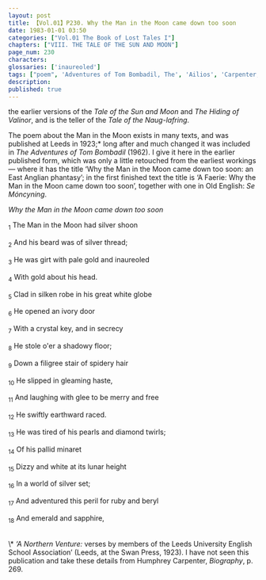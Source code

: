 ```yaml
---
layout: post
title: 【Vol.01】P230. Why the Man in the Moon came down too soon
date: 1983-01-01 03:50
categories: ["Vol.01 The Book of Lost Tales I"]
chapters: ["VIII. THE TALE OF THE SUN AND MOON"]
page_num: 230
characters: 
glossaries: ['inaureoled']
tags: ["poem", 'Adventures of Tom Bombadil, The', 'Ailios', 'Carpenter, Humphrey', 'Leeds', 'Man in the Moon']
description: 
published: true
---
```


<p style="text-indent: 0;">
the earlier versions of the <I>Tale of the Sun and Moon</I> and <I>The Hiding of Valinor</I>, and is the teller of the <I>Tale of the Naug-lafring</I>.
</p>

The poem about the Man in the Moon exists in many texts, and was published at Leeds in 1923;\* long after and much changed it was included in <I>The Adventures of Tom Bombadil</I> (1962). I give it here in the earlier published form, which was only a little retouched from the earliest workings — where it has the title ‘Why the Man in the Moon came down too soon: an East Anglian phantasy’; in the first finished text the title is ‘A Faerie: Why the Man in the Moon came down too soon’, together with one in Old English: <I>Se Móncyning</I>.

<I>Why the Man in the Moon came down too soon</I>

<SUB>1</SUB> The Man in the Moon had silver shoon

<SUB>2</SUB> And his beard was of silver thread;

<SUB>3</SUB> He was girt with pale gold and inaureoled

<SUB>4</SUB> With gold about his head.

<SUB>5</SUB> Clad in silken robe in his great white globe

<SUB>6</SUB> He opened an ivory door

<SUB>7</SUB> With a crystal key, and in secrecy

<SUB>8</SUB> He stole o'er a shadowy floor;

<SUB>9</SUB> Down a filigree stair of spidery hair

<SUB>10</SUB> He slipped in gleaming haste,

<SUB>11</SUB> And laughing with glee to be merry and free

<SUB>12</SUB> He swiftly earthward raced.

<SUB>13</SUB> He was tired of his pearls and diamond twirls;

<SUB>14</SUB> Of his pallid minaret

<SUB>15</SUB> Dizzy and white at its lunar height

<SUB>16</SUB> In a world of silver set;

<SUB>17</SUB> And adventured this peril for ruby and beryl

<SUB>18</SUB> And emerald and sapphire,


<BR>
\* <I>‘A Northern Venture:</I> verses by members of the Leeds University English School Association’ (Leeds, at the Swan Press, 1923). I have not seen this publication and take these details from Humphrey Carpenter, <I>Biography</I>, p. 269.


